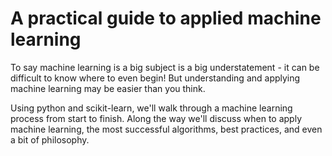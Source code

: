 A practical guide to applied machine learning
============================

To say machine learning is a big subject is a big understatement - it can be difficult to know where to even begin!  But understanding and applying machine learning may be easier than you think.  

Using python and scikit-learn, we'll walk through a machine learning process from start to finish.  Along the way we'll discuss when to apply machine learning, the most successful algorithms, best practices, and even a bit of philosophy.
